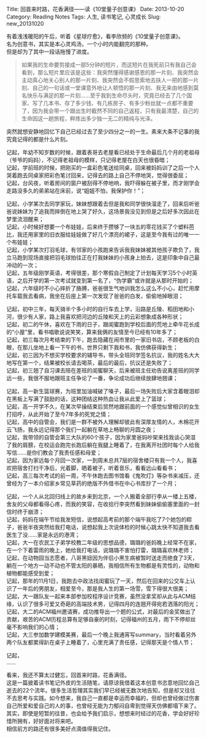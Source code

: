 Title: 回首来时路，花香满径——读《10堂量子创意课》
Date: 2013-10-20
Category: Reading Notes
Tags: 人生, 读书笔记, 心灵成长
Slug: new_20131020


有着浅浅暖阳的午后，听着《星球疗愈》，看李欣频的《10堂量子创意课》。  
名为创意书，其实是本心灵鸡汤，一个小时内能翻完的那种。  
但是却为了其中一段话拖慢了进度。

>如果我的生命要剪接成一部5分钟的短片，而这短片在我死前只有我自己会看到，那么短片里应该是这些：我突然懂得感谢感恩的那一片刻、我突然会主动真心地关心别人的那一片刻、我突然会不假思索地去扶人一把的那一片刻、自己的一句话或一堂课意外地让人顿悟的那一片刻、我无来由地感到莫名快乐与满足的那一片刻……至于我到生命尽头时，究竟已经去了几个国家、写了几本书、存了多少钱、有几栋房子、有多少粉丝就一点都不重要了，因为我会带一个跟出生时截然不同的自己返程，只有我最清楚，自己的生命因这一趟旅程，粹炼出多少独一无二的精纯与光泽。

突然就想安静地回忆下自己已经过去了至少四分之一的一生。素来大条不记事的我究竟记得的都是什么片刻。  

记起，年幼不知岁数的时候，跟着表哥去老屋看已经处于生命最后几个月的老祖母（爷爷的妈妈），不记得老祖母的模样，只记得老屋在白天也很昏暗；  
记起，学前班的时候，把刚买的一盒彩色笔送给同桌，回来被妈妈训了之后一个人哭着跑去同桌家把彩色笔讨回来，记得去的路上自己不停地哭，觉得很委屈；  
记起，台风夜，听着房间的窗户被刮得不停地响，我吓得躲在被子里，而才刚学会走路没多久的弟弟站在床前，说“姐姐不怕，我保护你！”；  

记起，小学某次去同学家玩，妹妹想跟着去但是我和同学很快溜走了，回来后听爸爸说妹妹为了追我而摔倒在地上哭了好久，这场景我没见到但是之后好多次因此在梦里流泪醒来；  
记起，小时候好想要一个布娃娃，后来终于攒够了一块五的零花钱买了个塑料芭比，我还用家里的旧衣服给娃娃做了好几个漂亮的裙子，这是至今我有过的唯一一个布娃娃；  
记起，小学某次打羽毛球，有邻家的小孩跑来告诉我我妹妹被其他孩子欺负了，我立马跑到现场直接把羽毛球拍往正在打我妹妹的小孩身上拍去，这是印象中自己最冲动的一次；  
记起，五年级刚学英语，考得很差，那个寒假自己制定了计划每天学习5个小时英语，之后开学的第一次考试就变到第一名了，“伪学霸”或许就是从那时开始的；  
记起，六年级时不小心摔折了胳膊，爸爸很生气地训我怎么这么不小心，赶忙用摩托车载我去看病，我坐在后座上第一次发现了爸爸的白发，偷偷地掉眼泪；  

记起，初中三年，每天骑半个多小时的自行车去上学，沿路是丘陵、稻田地和小河，很少有人家，路上我喜欢把河边的丘陵和天上的云彩想象成各种形状；  
记起，初二的午休，喜欢在下雨的日子，跟闺蜜跑到学校后面的荒地上牵牛花长成的“小屋”里，看书唱歌说说笑笑，算来我俩的友情至今已经有10年多了；  
记起，初三每次月考结束的下午，跑去隐藏在闹市里的一家旧书店，不顾老板的白眼，在那儿坐地上看一下午的书，世界只剩下我和书，我仿佛获得新生；  
记起，初三因为不想买学校要求的辅导书，带头全班同学签名抗议，我的姓名大大地写在第一个，结果被校长请去喝茶，最后的最后，抗议还是失败了；  
记起，初三翘了自习课去陪在差班的闺蜜聊天，后来被班主任劝告说离差班的同学远一些，我很不服地跟班主任争论了一番，争论成功后继续放肆地翘课；  

记起，高一新生篮球赛，为班里加油喊破了嗓子，最后一场失败后大家含着眼泪却在黑板上写满了鼓励的话，这种团结这种热血让我从此爱上了篮球；  
记起，高一开学不久，在某次早操结束后贸然地跟前面的一个感觉似曾相识的女生打招呼，从此开始了至今7年多的死党之情；  
记起，高中的自管会，我们是一群不被外人理解却彼此有深厚友情的人，木棉花开云飞扬，我永远记得那个我们一起躺在草地上畅聊的月圆之夜；  
记起，我带领的自管会第三大队的60个孩子，因为家里爸妈吵架来找我谈心哭湿了我的肩膀，在校运会跑完长跑后躺在我腿上睡着了，在我离开社团时每个人给我写信……是你们教会了我责任感和母爱；  
记起，因为家远每个月回一次家，一到周末总共7层的宿舍楼只有我一个人，我喜欢把宿舍打扫干净后，光着脚，晒着被子，听着音乐，看看远山看看书；  
记起，高三每次考试的前一周，不午休跑去图书馆看《鬼吹灯》等杂书来减压，还曾经为了一本介绍家乡常见草药的绝版不外借书在中心书库抄了一个月；  

记起，一个人从北回归线上的故乡来到北京，一个人搬着全部行李从一楼上五楼，舍友的父母都看得心疼，而我的笑容，在收拾行李突然看到妹妹偷偷塞里面的一封信时终于崩溃；  
记起，妈妈在端午节给我发短信，说想起高考前的那个端午我吃了7个她包的粽子，爸爸半夜突然给我打电话，说想起我上次说体检的时候心跳太快不知道我去看医生了没……家是永远的港湾；  
记起，大一在农民工子弟学校教二年级的思想品德，璐璐的爸妈晚上经常不在家，在一个下着雷雨的晚上，她给我打电话，说璐璐不害怕打雷，璐璐喜欢林老师；  
记起，在动物园当志愿者，八哥黑妞因为伴侣小黑生病被暂时送走而绝食了3天，躺在一个地方一动不动也不管太阳的暴晒，我相信所有生物都是有灵性的，动物和植物都能感受到爱；  
记起，那年的11月1日，我跑去中政法找闺蜜玩了一天，然后在回来的公交车上认识了一年后的男朋友，相爱至今，那是我人生的第一场雪，雪下得很大很美；  
记起，大一跟队友一起来本部参加校程序设计竞赛，虽然没拿奖却从此与ACM结缘，认识了很多可爱又奇葩的高端技术男，记得四月的连翘开得宛若洒落的阳光；  
记起，大二的ACM福州邀请赛，成功推导出一个题的公式，对最后的金奖做出了贡献，艰苦的ACM历程总算有足够自豪的时刻，记得福州的五月，雨下不停却丝毫不影响我们的心情；  
记起，大三参加数学建模美赛，最后一个晚上我通宵写summary，当时看着另外两个队友都累得趴在桌子上睡着了，心里充满了责任感，记得那天是个情人节；  

记起，  
……

看来，我还不算太过健忘，回首来时路，花香满径。  
这是一篇披着读书笔记外皮的生活随笔，请原谅我借着这本创意书恣意地回忆自己逝去的22个流年。很多生活哲理其实我们早已经被无数次地告知，但是却又往往不去思考与实践。如今想来，我自己一直都是幸运而幸福的，但却也曾经做过伤害自己所爱和爱自己的人的事，也曾经无能为力郁闷自卑到觉得天仿佛都塌下来了。  
其实，即使是短暂的往昔，也会给予我们启示，想想来时经过的花香，学会好好珍惜所拥有，好好面对将来吧。  
相信前方的路还有很多美好点滴值得我记住。


















